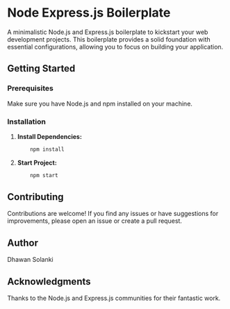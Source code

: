 # Node Express.js Boilerplate

A minimalistic Node.js and Express.js boilerplate to kickstart your web development projects. This boilerplate provides a solid foundation with essential configurations, allowing you to focus on building your application.


## Getting Started

### Prerequisites

Make sure you have Node.js and npm installed on your machine.


### Installation

1. **Install Dependencies:**

    ```bash
        npm install
    ```
2. **Start Project:**

    ```bash
        npm start
    ```
## Contributing
Contributions are welcome! If you find any issues or have suggestions for improvements, please open an issue or create a pull request.


## Author
Dhawan Solanki

## Acknowledgments
Thanks to the Node.js and Express.js communities for their fantastic work.
